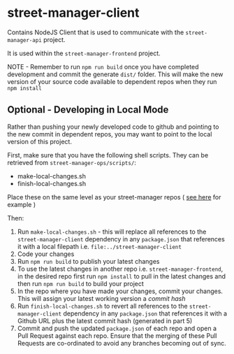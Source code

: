 # street-manager-client

Contains NodeJS Client that is used to communicate with the `street-manager-api` project.

It is used within the `street-manager-frontend` project.

NOTE - Remember to run `npm run build` once you have completed development and commit the generate `dist/` folder. This will make the new version of your source code available to dependent repos when they run `npm install`

## Optional - Developing in Local Mode

Rather than pushing your newly developed code to github and pointing to the new commit in dependent repos, you may want to point to the local version of this project.

First, make sure that you have the following shell scripts. They can be retrieved from `street-manager-ops/scripts/`:
* make-local-changes.sh
* finish-local-changes.sh

Place these on the same level as your street-manager repos ( [see here](https://github.com/departmentfortransport/street-manager/wiki/dft-street-manager-developer-environment-setup-and-on-boarding#cloning-development-repos) for example )

Then:
1. Run `make-local-changes.sh` - this will replace all references to the `street-manager-client` dependency in any `package.json` that references it with a local filepath i.e. `file:../street-manager-client`
2. Code your changes
3. Run `npm run build` to publish your latest changes
4. To use the latest changes in another repo i.e. `street-manager-frontend`, in the desired repo first run `npm install` to pull in the latest changes and then run `npm run build` to build your project
5. In the repo where you have made your changes, commit your changes. This will assign your latest working version a _commit hash_
6. Run `finish-local-changes.sh` to revert all references to the `street-manager-client` dependency in any `package.json` that references it with a Github URL plus the latest commit hash (generated in part 5)
7. Commit and push the updated `package.json` of each repo and open a Pull Request against each repo. Ensure that the merging of these Pull Requests are co-ordinated to avoid any branches becoming out of sync.